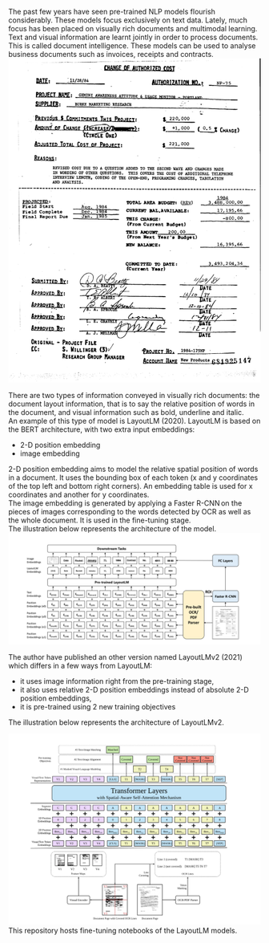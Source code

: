 The past few years have seen pre-trained NLP models flourish considerably. These models focus exclusively on text data.
Lately, much focus has been placed on visually rich documents and multimodal learning.
Text and visual information are learnt jointly in order to process documents.
This is called document intelligence.
These models can be used to analyse business documents such as invoices, receipts and contracts.
![form](forms.png)

There are two types of information conveyed in visually rich documents: the document layout information, that is to say the relative position of words in the document, and visual information such as bold, underline and italic.  
An example of this type of model is LayoutLM (2020). LayoutLM is based on the BERT architecture, with two extra input embeddings:
- 2-D position embedding
- image embedding
  
2-D position embedding aims to model the relative spatial position of words in a document. It uses the bounding box of each token (x and y coordinates of the top left and bottom right corners). An embedding table is used for x coordinates and another for y coordinates.  
The image embedding is generated by applying a Faster R-CNN on the pieces of images corresponding to the words detected by OCR as well as the whole document. It is used in the fine-tuning stage.  
The illustration below represents the architecture of the model.
![layoutlm](layoutlm.png)

The author have published an other version named LayoutLMv2 (2021) which differs in a few ways from LayoutLM:
- it uses image information right from the pre-training stage,
- it also uses relative 2-D position embeddings instead of absolute 2-D position embeddings,
- it is pre-trained using 2 new training objectives

The illustration below represents the architecture of LayoutLMv2.

![layoutlmv2](layoutlmv2.svg)
This repository hosts fine-tuning notebooks of the LayoutLM models.